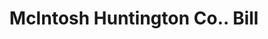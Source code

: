 ---
doi: 10.7916/D8XP8H10
date_other: '1896'
date_other_textual: '1896'
form: printed ephemera
genre:
- Invoices
name:
- McIntosh Huntington Co.
object_in_context_url: https://biggert.cul.columbia.edu/items/view/ave_biggert_01287
subject_hierarchical_geographic:
- Cleveland, Ohio, United States
subject_name:
- McIntosh Huntington Co.
title: McIntosh Huntington Co.. Bill
sort_title: McIntosh Huntington Co.. Bill
call_number: ave_biggert_01287
coordinates:
- 41.48222222222223,-81.66972222222223
pid: ave_biggert_01287
identifiers: ave_biggert_01287
thumbnail: https://derivativo-2.library.columbia.edu/iiif/2/ldpd:343316/full/!256,256/0/native.jpg
permalink: "/items/ave_biggert_01287/"
layout: iiif-image-page
---